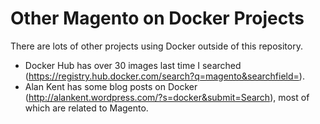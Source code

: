 # Other Magento on Docker Projects

There are lots of other projects using Docker outside of this repository.

* Docker Hub has over 30 images last time I searched (https://registry.hub.docker.com/search?q=magento&searchfield=).
* Alan Kent has some blog posts on Docker (http://alankent.wordpress.com/?s=docker&submit=Search), most of which are related to Magento.
